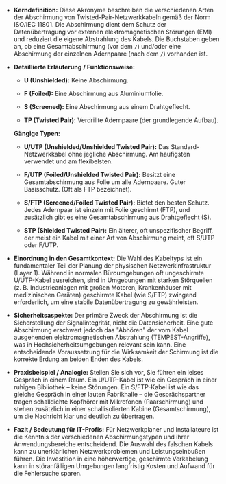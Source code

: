 - **Kerndefinition:** Diese Akronyme beschreiben die verschiedenen Arten der Abschirmung von Twisted-Pair-Netzwerkkabeln gemäß der Norm ISO/IEC 11801. Die Abschirmung dient dem Schutz der Datenübertragung vor externen elektromagnetischen Störungen (EMI) und reduziert die eigene Abstrahlung des Kabels. Die Buchstaben geben an, ob eine Gesamtabschirmung (vor dem `/`) und/oder eine Abschirmung der einzelnen Adernpaare (nach dem `/`) vorhanden ist.
    
- **Detaillierte Erläuterung / Funktionsweise:**
    
    - **U (Unshielded):** Keine Abschirmung.
        
    - **F (Foiled):** Eine Abschirmung aus Aluminiumfolie.
        
    - **S (Screened):** Eine Abschirmung aus einem Drahtgeflecht.
        
    - **TP (Twisted Pair):** Verdrillte Adernpaare (der grundlegende Aufbau).
        
    
    **Gängige Typen:**
    
    - **U/UTP (Unshielded/Unshielded Twisted Pair):** Das Standard-Netzwerkkabel ohne jegliche Abschirmung. Am häufigsten verwendet und am flexibelsten.
        
    - **F/UTP (Foiled/Unshielded Twisted Pair):** Besitzt eine Gesamtabschirmung aus Folie um alle Adernpaare. Guter Basisschutz. (Oft als FTP bezeichnet).
        
    - **S/FTP (Screened/Foiled Twisted Pair):** Bietet den besten Schutz. Jedes Adernpaar ist einzeln mit Folie geschirmt (FTP), und zusätzlich gibt es eine Gesamtabschirmung aus Drahtgeflecht (S).
        
    - **STP (Shielded Twisted Pair):** Ein älterer, oft unspezifischer Begriff, der meist ein Kabel mit einer Art von Abschirmung meint, oft S/UTP oder F/UTP.
        
- **Einordnung in den Gesamtkontext:** Die Wahl des Kabeltyps ist ein fundamentaler Teil der Planung der physischen Netzwerkinfrastruktur (Layer 1). Während in normalen Büroumgebungen oft ungeschirmte U/UTP-Kabel ausreichen, sind in Umgebungen mit starken Störquellen (z. B. Industrieanlagen mit großen Motoren, Krankenhäuser mit medizinischen Geräten) geschirmte Kabel (wie S/FTP) zwingend erforderlich, um eine stabile Datenübertragung zu gewährleisten.
    
- **Sicherheitsaspekte:** Der primäre Zweck der Abschirmung ist die Sicherstellung der Signalintegrität, nicht die Datensicherheit. Eine gute Abschirmung erschwert jedoch das "Abhören" der vom Kabel ausgehenden elektromagnetischen Abstrahlung (TEMPEST-Angriffe), was in Hochsicherheitsumgebungen relevant sein kann. Eine entscheidende Voraussetzung für die Wirksamkeit der Schirmung ist die korrekte Erdung an beiden Enden des Kabels.
    
- **Praxisbeispiel / Analogie:** Stellen Sie sich vor, Sie führen ein leises Gespräch in einem Raum. Ein U/UTP-Kabel ist wie ein Gespräch in einer ruhigen Bibliothek – keine Störungen. Ein S/FTP-Kabel ist wie das gleiche Gespräch in einer lauten Fabrikhalle – die Gesprächspartner tragen schalldichte Kopfhörer mit Mikrofonen (Paarschirmung) und stehen zusätzlich in einer schallisolierten Kabine (Gesamtschirmung), um die Nachricht klar und deutlich zu übertragen.
    
- **Fazit / Bedeutung für IT-Profis:** Für Netzwerkplaner und Installateure ist die Kenntnis der verschiedenen Abschirmungstypen und ihrer Anwendungsbereiche entscheidend. Die Auswahl des falschen Kabels kann zu unerklärlichen Netzwerkproblemen und Leistungseinbußen führen. Die Investition in eine höherwertige, geschirmte Verkabelung kann in störanfälligen Umgebungen langfristig Kosten und Aufwand für die Fehlersuche sparen.